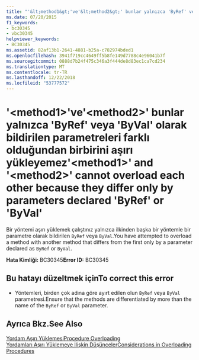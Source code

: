 ```yaml
---
title: "'&lt;method1&gt;'ve'&lt;method2&gt;' bunlar yalnızca 'ByRef' veya 'ByVal' olarak bildirilen parametreleri farklı olduğundan birbirini aşırı yükleyemez"
ms.date: 07/20/2015
f1_keywords:
- bc30345
- vbc30345
helpviewer_keywords:
- BC30345
ms.assetid: 82af13b1-2641-4881-b25a-c782974bded1
ms.openlocfilehash: 3941f719cc4649ff5b8fe149d7788c4e96041b7f
ms.sourcegitcommit: 0888d7b24f475c346a3f444de8d83ec1ca7cd234
ms.translationtype: MT
ms.contentlocale: tr-TR
ms.lasthandoff: 12/22/2018
ms.locfileid: "53777572"
---
```

# <a name="ltmethod1gt-and-ltmethod2gt-cannot-overload-each-other-because-they-differ-only-by-parameters-declared-byref-or-byval"></a><span data-ttu-id="37764-102">'&lt;method1&gt;'ve'&lt;method2&gt;' bunlar yalnızca 'ByRef' veya 'ByVal' olarak bildirilen parametreleri farklı olduğundan birbirini aşırı yükleyemez</span><span class="sxs-lookup"><span data-stu-id="37764-102">'&lt;method1&gt;' and '&lt;method2&gt;' cannot overload each other because they differ only by parameters declared 'ByRef' or 'ByVal'</span></span>
<span data-ttu-id="37764-103">Bir yöntemi aşırı yüklemek çalıştınız yalnızca ilkinden başka bir yöntemle bir parametre olarak bildirilen `ByRef` veya `ByVal`.</span><span class="sxs-lookup"><span data-stu-id="37764-103">You have attempted to overload a method with another method that differs from the first only by a parameter declared as `ByRef` or `ByVal`.</span></span>  
  
 <span data-ttu-id="37764-104">**Hata Kimliği:** BC30345</span><span class="sxs-lookup"><span data-stu-id="37764-104">**Error ID:** BC30345</span></span>  
  
## <a name="to-correct-this-error"></a><span data-ttu-id="37764-105">Bu hatayı düzeltmek için</span><span class="sxs-lookup"><span data-stu-id="37764-105">To correct this error</span></span>  
  
-   <span data-ttu-id="37764-106">Yöntemleri, birden çok adına göre ayırt edilen olun `ByRef` veya `ByVal` parametresi.</span><span class="sxs-lookup"><span data-stu-id="37764-106">Ensure that the methods are differentiated by more than the name of the `ByRef` or `ByVal` parameter.</span></span>  
  
## <a name="see-also"></a><span data-ttu-id="37764-107">Ayrıca Bkz.</span><span class="sxs-lookup"><span data-stu-id="37764-107">See Also</span></span>  
 [<span data-ttu-id="37764-108">Yordam Aşırı Yüklemesi</span><span class="sxs-lookup"><span data-stu-id="37764-108">Procedure Overloading</span></span>](../../visual-basic/programming-guide/language-features/procedures/procedure-overloading.md)  
 [<span data-ttu-id="37764-109">Yordamları Aşırı Yüklemeye İlişkin Düşünceler</span><span class="sxs-lookup"><span data-stu-id="37764-109">Considerations in Overloading Procedures</span></span>](../../visual-basic/programming-guide/language-features/procedures/considerations-in-overloading-procedures.md)
